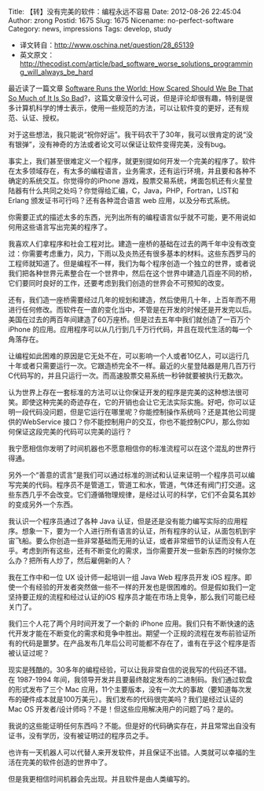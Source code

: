 Title: 【转】没有完美的软件：编程永远不容易
Date: 2012-08-26 22:45:04
Author: zrong
Postid: 1675
Slug: 1675
Nicename: no-perfect-software
Category: news, impressions
Tags: develop, study

- 译文转自：<http://www.oschina.net/question/28_65139>  
- 英文原文：<http://thecodist.com/article/bad_software_worse_solutions_programming_will_always_be_hard>

最近读了一篇文章 [Software Runs the World: How Scared Should We Be That So Much of It Is So Bad](http://www.theatlantic.com/business/archive/2012/08/software-runs-the-world-how-scared-should-we-be-that-so-much-is-bad/260846/)?，这篇文章没什么可说，但是评论却很有趣，特别是很多计算机科学的博士表示，使用一些规范的方法，可以让软件变的更好，还有规范、认证、授权。

对于这些想法，我只能说“祝你好运”。我干码农干了30年，我可以很肯定的说“没有银弹”，没有神奇的方法或者论文可以保证让软件变得完美，没有bug。

事实上，我们甚至很难定义一个程序，就更别提如何开发一个完美的程序了。软件在太多领域存在，有太多的编程语言，业务需求，还有运行环境，并且要和各种不确定的系统交互。你觉得你的iPhone
游戏，股票交易系统，烤面包机还有火星登陆器有什么共同之处吗？你觉得给汇编，C，Java，PHP，Fortran，LIST和 Erlang 颁发证书可行吗？还有各种混合语言 web 应用，以及分布式系统。
<!--more-->

你需要正式的描述太多的东西，光列出所有的编程语言似乎就不可能，更不用说如何用这些语言写出完美的程序了。

我喜欢人们拿程序和社会工程对比。建造一座桥的基础在过去的两千年中没有改变过：你需要考虑重力，风力，下雨以及炎热还有很多基本的材料。这些东西罗马的工程师就知道了。但是编程不一样，我们为每个程序创造一个独立的世界，或者说我们把各种世界元素整合在一个世界中，然后在这个世界中建造几百座不同的桥，它们要同时良好的工作，还要考虑到我们创造的世界会不可预知的改变。

还有，我们造一座桥需要经过几年的规划和建造，然后使用几十年，上百年而不用进行任何修改。而软件在一直的变化当中，不管是在开发的时候还是开发完以后。美国在过去的两百年间建造了60万座桥。但是过去五年中我们就创造了一百万个 iPhone 的应用。应用程序可以从几行到几千万行代码，并且在现代生活的每一个角落存在。

让编程如此困难的原因是它无处不在，可以影响一个人或者10亿人，可以运行几十年或者只需要运行一次。它跟造桥完全不一样。最近的火星登陆器是用几百万行C代码写的，并且只运行一次。而高速股票交易系统一秒钟就要被执行无数次。

认为世界上存在一套标准的方法可以让你保证开发的程序是完美的这种想法很可笑。即使这种完美的奇迹存在，它的开销也会让它无法实际实施。好吧，你可以证明一段代码没问题，但是它运行在哪里呢？你能控制操作系统吗？还是其他公司提供的WebService 接口？你不能控制用户的交互，你也不能控制CPU，那么你如何保证这段完美的代码可以完美的运行？

我宁愿相信你发明了时间机器也不愿意相信你的标准流程可以在这个混乱的世界行得通。

另外一个“善意的谎言”是我们可以通过标准的测试和认证来证明一个程序员可以编写完美的代码。程序员不是管道工，管道工和水，管道，气体还有阀门打交道。这些东西几乎不会改变。它们遵循物理规律，是经过认可的科学，它们不会莫名其妙的变成另外一个东西。

我认识一个程序员通过了各种 Java 认证，但是还是没有能力编写实际的应用程序。想象一下，要为一个人进行所有语言的认证，所有程序的认证，从面包机到宇宙飞船。要么你创造一些非常基础而无用的认证，或者非常细节的认证而没有人在乎。考虑到所有这些，还有不断变化的需求，当你需要开发一些新东西的时候你怎么办？把所有人炒了，然后雇佣新的人？

我在工作中和一位 UX 设计师一起培训一组 Java Web 程序员开发 iOS 程序。即使一个有经验的开发者突然做一些不一样的开发也是很困难的。但是假如我们一定坚持要正规的流程和经过认证的iOS 程序员才能在市场上竞争，那么我们可能已经关门了。

我们三个人花了两个月时间开发了一个新的 iPhone 应用。我们只有不断快速的迭代开发才能在不断变化的需求和竞争中胜出。期望一个正规的流程在发布前验证所有的代码是噩梦。在产品发布几年后公司可能都不存在了，谁有在乎这个程序是否被认证过呢？

现实是残酷的。30多年的编程经验，可以让我非常自信的说我写的代码还不错。在 1987-1994 年间，我领导开发并且要最终敲定发布的二进制码。我们通过软盘的形式发布了三个 Mac 应用，11个主要版本，没有一次大的事故（要知道每次发布的硬件成本就是100万美元）。我们发布的代码很完美吗？我们是经过认证的 Mac OS 开发者/设计师吗？不是！但这些应用解决用户的问题了吗？是的。

我说的这些能证明任何东西吗？不能。但是好的代码确实存在，并且常常出自没有证书，没有学历，没有被证明过的程序员之手。

也许有一天机器人可以代替人来开发软件，并且保证不出错。人类就可以幸福的生活在完美的软件创造的世界中了。

但是我更相信时间机器会先出现。并且软件是由人类编写的。
